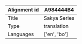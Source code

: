 |Alignment id | A984444B4
| --- | --- 
|Title | Sakya Series 
|Type | translation
|Languages | ['en', 'bo']